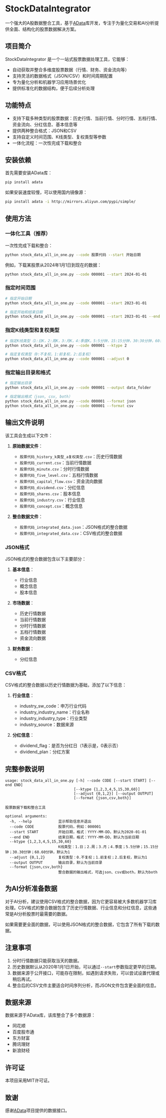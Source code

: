 # StockDataIntegrator

一个强大的A股数据整合工具，基于[AData](https://adata.30006124.xyz)库开发，专注于为量化交易和AI分析提供全面、结构化的股票数据解决方案。

## 项目简介

StockDataIntegrator 是一个一站式股票数据处理工具，它能够：

- 自动获取并整合多维度股票数据（行情、财务、资金流向等）
- 支持灵活的数据格式（JSON/CSV）和时间周期配置
- 专为量化分析和机器学习应用场景优化
- 提供标准化的数据结构，便于后续分析处理

## 功能特点

- 支持下载多种类型的股票数据：历史行情、当前行情、分时行情、五档行情、资金流向、分红信息、基本信息等
- 提供两种整合格式：JSON和CSV
- 支持自定义时间范围、K线类型、复权类型等参数
- 一体化流程：一次性完成下载和整合

## 安装依赖

首先需要安装AData库：

```bash
pip install adata
```

如果安装速度较慢，可以使用国内镜像源：

```bash
pip install adata -i http://mirrors.aliyun.com/pypi/simple/
```

## 使用方法

### 一体化工具（推荐）

一次性完成下载和整合：

```bash
python stock_data_all_in_one.py --code 股票代码 --start 开始日期
```

例如，下载某股票从2024年1月1日到现在的数据：

```bash
python stock_data_all_in_one.py --code 000001 --start 2024-01-01
```

### 指定时间范围

```bash
# 指定开始日期
python stock_data_all_in_one.py --code 000001 --start 2023-01-01

# 指定开始和结束日期
python stock_data_all_in_one.py --code 000001 --start 2023-01-01 --end 2023-12-31
```

### 指定K线类型和复权类型

```bash
# 指定K线类型（1:日K，2:周K，3:月K，4:季度K，5:5分钟，15:15分钟，30:30分钟，60:60分钟）
python stock_data_all_in_one.py --code 000001 --ktype 2

# 指定复权类型（0:不复权，1:前复权，2:后复权）
python stock_data_all_in_one.py --code 000001 --adjust 0
```

### 指定输出目录和格式

```bash
# 指定输出目录
python stock_data_all_in_one.py --code 000001 --output data_folder

# 指定输出格式（json, csv, both）
python stock_data_all_in_one.py --code 000001 --format json
python stock_data_all_in_one.py --code 000001 --format csv
```

## 输出文件说明

该工具会生成以下文件：

1. **原始数据文件**：
   - `股票代码_history_k类型_a复权类型.csv`：历史行情数据
   - `股票代码_current.csv`：当前行情数据
   - `股票代码_minute.csv`：分时行情数据
   - `股票代码_five_level.csv`：五档行情数据
   - `股票代码_capital_flow.csv`：资金流向数据
   - `股票代码_dividend.csv`：分红信息
   - `股票代码_shares.csv`：股本信息
   - `股票代码_industry.csv`：行业信息
   - `股票代码_concept.csv`：概念信息

2. **整合数据文件**：
   - `股票代码_integrated_data.json`：JSON格式的整合数据
   - `股票代码_integrated_data.csv`：CSV格式的整合数据

### JSON格式

JSON格式的整合数据包含以下主要部分：

1. **基本信息**：
   - 行业信息
   - 概念信息
   - 股本信息

2. **市场数据**：
   - 历史行情数据
   - 当前行情数据
   - 分时行情数据
   - 五档行情数据
   - 资金流向数据

3. **财务数据**：
   - 分红信息

### CSV格式

CSV格式的整合数据以历史行情数据为基础，添加了以下信息：

1. **行业信息**：
   - industry_sw_code：申万行业代码
   - industry_industry_name：行业名称
   - industry_industry_type：行业类型
   - industry_source：数据来源

2. **分红信息**：
   - dividend_flag：是否为分红日（1表示是，0表示否）
   - dividend_plan：分红方案

## 完整参数说明

```
usage: stock_data_all_in_one.py [-h] --code CODE [--start START] [--end END]
                               [--ktype {1,2,3,4,5,15,30,60}]
                               [--adjust {0,1,2}] [--output OUTPUT]
                               [--format {json,csv,both}]

股票数据下载和整合工具

optional arguments:
  -h, --help            显示帮助信息并退出
  --code CODE           股票代码，例如：000001
  --start START         开始日期，格式：YYYY-MM-DD，默认为2020-01-01
  --end END             结束日期，格式：YYYY-MM-DD，默认为当前日期
  --ktype {1,2,3,4,5,15,30,60}
                        K线类型：1.日；2.周；3.月；4.季度；5.5分钟；15.15分钟；30.30分钟；60.60分钟，默认为1
  --adjust {0,1,2}      复权类型：0.不复权；1.前复权；2.后复权，默认为1
  --output OUTPUT       输出目录，默认为当前目录
  --format {json,csv,both}
                        整合数据的输出格式，可选json、csv或both，默认为both
```

## 为AI分析准备数据

对于AI分析，建议使用CSV格式的整合数据，因为它更容易被大多数机器学习库处理。CSV格式的整合数据包含了历史行情数据、行业信息和分红信息，这些通常是AI分析股票时最需要的数据。

如果需要更全面的数据，可以使用JSON格式的整合数据，它包含了所有下载的数据。

## 注意事项

1. 分时行情数据只能获取当天的数据。
2. 历史数据默认从2020年1月1日开始，可以通过`--start`参数指定更早的日期。
3. 数据来源于公开接口，可能存在限制，如遇到请求失败，可以尝试设置代理或稍后再试。
4. 整合后的CSV文件主要适合时间序列分析，而JSON文件包含更全面的信息。

## 数据来源

数据来源于AData库，该库整合了多个数据源：

- 同花顺
- 百度股市通
- 东方财富
- 腾讯理财
- 新浪财经

## 许可证

本项目采用MIT许可证。

## 致谢

感谢[AData](https://adata.30006124.xyz)项目提供的数据接口。

